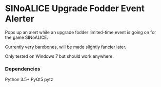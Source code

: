 # SINoALICE Upgrade Fodder Event Alerter
Pops up an alert while an upgrade fodder limited-time event is going on for the game SINoALICE.

Currently very barebones, will be made slightly fancier later.

Only tested on Windows 7 but should work anywhere.

### Dependencies
Python 3.5+
PyQt5
pytz
